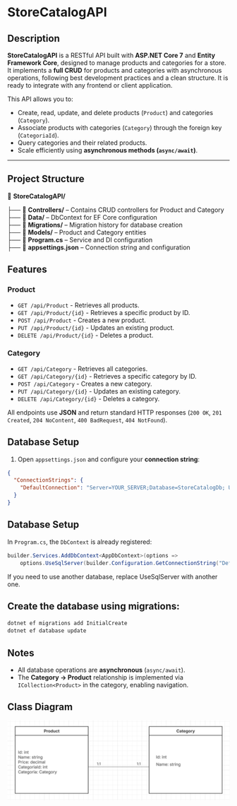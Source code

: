 # StoreCatalogAPI

## Description

**StoreCatalogAPI** is a RESTful API built with **ASP.NET Core 7** and **Entity Framework Core**, designed to manage products and categories for a store.  
It implements a **full CRUD** for products and categories with asynchronous operations, following best development practices and a clean structure. It is ready to integrate with any frontend or client application.

This API allows you to:  

- Create, read, update, and delete products (`Product`) and categories (`Category`).  
- Associate products with categories (`Category`) through the foreign key (`CategoriaId`).  
- Query categories and their related products.  
- Scale efficiently using **asynchronous methods (`async/await`)**.

---

## Project Structure

📁 **StoreCatalogAPI/**

├── 📁 **Controllers/** – Contains CRUD controllers for Product and Category  
├── 📁 **Data/** – DbContext for EF Core configuration  
├── 📁 **Migrations/** – Migration history for database creation  
├── 📁 **Models/** – Product and Category entities  
├── 📄 **Program.cs** – Service and DI configuration  
├── 📄 **appsettings.json** – Connection string and configuration  

## Features

### Product
- `GET /api/Product` - Retrieves all products.
- `GET /api/Product/{id}` - Retrieves a specific product by ID.
- `POST /api/Product` - Creates a new product.
- `PUT /api/Product/{id}` - Updates an existing product.
- `DELETE /api/Product/{id}` - Deletes a product.

### Category
- `GET /api/Category` - Retrieves all categories.
- `GET /api/Category/{id}` - Retrieves a specific category by ID.
- `POST /api/Category` - Creates a new category.
- `PUT /api/Category/{id}` - Updates an existing category.
- `DELETE /api/Category/{id}` - Deletes a category.

All endpoints use **JSON** and return standard HTTP responses (`200 OK`, `201 Created`, `204 NoContent`, `400 BadRequest`, `404 NotFound`).

## Database Setup

1. Open `appsettings.json` and configure your **connection string**:

```json
{
  "ConnectionStrings": {
    "DefaultConnection": "Server=YOUR_SERVER;Database=StoreCatalogDb; User Id=YOUR_USER; Password=YOUR_PASSWORD;TrustServerCertificate=true;"
  }
}
```

## Database Setup

In `Program.cs`, the `DbContext` is already registered:

```csharp
builder.Services.AddDbContext<AppDbContext>(options =>
    options.UseSqlServer(builder.Configuration.GetConnectionString("DefaultConnection")));
```
If you need to use another database, replace UseSqlServer with another one.

## Create the database using migrations:

```bash
dotnet ef migrations add InitialCreate
dotnet ef database update
```

## Notes

- All database operations are **asynchronous** (`async/await`).
- The **Category → Product** relationship is implemented via `ICollection<Product>` in the category, enabling navigation.

## Class Diagram

![Class Diagram](./src/diagram.png) <!-- Replace this path with your diagram image -->
